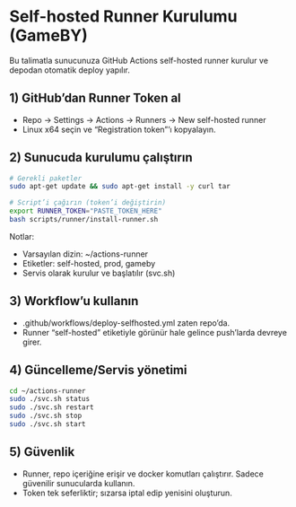 # Self-hosted Runner Kurulumu (GameBY)

Bu talimatla sunucunuza GitHub Actions self-hosted runner kurulur ve depodan otomatik deploy yapılır.

## 1) GitHub’dan Runner Token al
- Repo → Settings → Actions → Runners → New self-hosted runner
- Linux x64 seçin ve “Registration token”’ı kopyalayın.

## 2) Sunucuda kurulumu çalıştırın
```bash
# Gerekli paketler
sudo apt-get update && sudo apt-get install -y curl tar

# Script’i çağırın (token’i değiştirin)
export RUNNER_TOKEN="PASTE_TOKEN_HERE"
bash scripts/runner/install-runner.sh
```

Notlar:
- Varsayılan dizin: ~/actions-runner
- Etiketler: self-hosted, prod, gameby
- Servis olarak kurulur ve başlatılır (svc.sh)

## 3) Workflow’u kullanın
- .github/workflows/deploy-selfhosted.yml zaten repo’da.
- Runner “self-hosted” etiketiyle görünür hale gelince push’larda devreye girer.

## 4) Güncelleme/Servis yönetimi
```bash
cd ~/actions-runner
sudo ./svc.sh status
sudo ./svc.sh restart
sudo ./svc.sh stop
sudo ./svc.sh start
```

## 5) Güvenlik
- Runner, repo içeriğine erişir ve docker komutları çalıştırır. Sadece güvenilir sunucularda kullanın.
- Token tek seferliktir; sızarsa iptal edip yenisini oluşturun.
